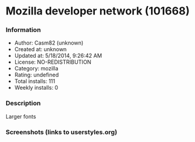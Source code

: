 # Mozilla developer network (101668)

### Information
- Author: Casm82 (unknown)
- Created at: unknown
- Updated at: 5/18/2014, 9:26:42 AM
- License: NO-REDISTRIBUTION
- Category: mozilla
- Rating: undefined
- Total installs: 111
- Weekly installs: 0


### Description
Larger fonts


### Screenshots (links to userstyles.org)



